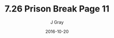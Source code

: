 ---
title: '7.26 Prison Break Page 11'
alt: 'Mysteries of the Arcana'
date: '2016-10-20'
author: 'J Gray'
artist: 'Keira'
chapter: '7 Tales of the Arcana'
filler: false
---